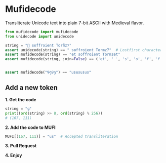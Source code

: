 # Mufidecode

Transliterate Unicode text into plain 7-bit ASCII with Medieval flavor.

```python
from mufidecode import mufidecode
from unidecode import unidecode

string = " soffroient Torm̃z⁊"
assert unidecode(string) == " soffroient Tormz7"  # Lostfirst character, et is converted to seven.
assert mufidecode(string) == "et soffroient Tormzet"
assert mufidecode(string, join=False) == ('et', ' ', 's', 'o', 'f', 'f', 'r', 'o', 'i', 'e', 'n', 't', ' ', 'T', 'o', 'r', 'm', 'z', 'et')


assert mufidecode("ꝮꝯꝮꝯ") == "usususus"
```

## Add a new token

**1. Get the code**

```python
string = "ꝯ"
print((ord(string) >> 8, ord(string) % 256))
# (167, 111)
```

**2. Add the code to MUFI**

```python
MUFI[(167, 111)] = "us"  # Accepted transliteration
```

**3. Pull Request**

**4. Enjoy**